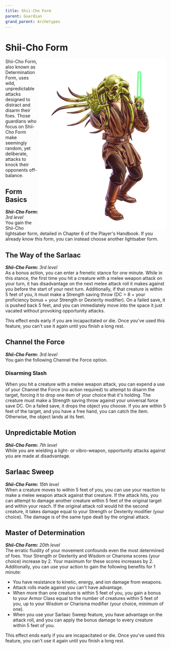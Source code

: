 ```yaml
---
title: Shii-Cho Form
parent: Guardian
grand_parent: Archetypes
---
```


# Shii-Cho Form

<img src='../../../../zzImages/Classes/guardian_form01.png' style='float:right; width:400px;'>

Shii-Cho Form, also known as Determination Form, uses wild, unpredictable attacks designed to distract and disarm their foes. Those guardians who focus on Shii-Cho Form make seemingly random, yet deliberate, attacks to knock their opponents off-balance.

## Form Basics
_**Shii-Cho Form:** 3rd level_<br>
You gain the Shii-Cho lightsaber form, detailed in Chapter 6 of the Player's Handbook. If you already know this form, you can instead choose another lightsaber form.

## The Way of the Sarlaac
_**Shii-Cho Form:** 3rd level_<br>
As a bonus action, you can enter a frenetic stance for one minute. While in this stance, the first time you hit a creature with a melee weapon attack on your turn, it has disadvantage on the next melee attack roll it makes against you before the start of your next turn. Additionally, if that creature is within 5 feet of you, it must make a Strength saving throw (DC = 8 + your proficiency bonus + your Strength or Dexterity modifier). On a failed save, it is pushed back 5 feet, and you can immediately move into the space it just vacated without provoking opportunity attacks.

This effect ends early if you are incapacitated or die. Once you've used this feature, you can't use it again until you finish a long rest.

## Channel the Force
_**Shii-Cho Form:** 3rd level_<br>
You gain the following Channel the Force option.

### Disarming Slash
When you hit a creature with a melee weapon attack, you can expend a use of your Channel the Force (no action required)  to attempt to disarm the target, forcing it to drop one item of your choice that it's holding. The creature must make a Strength saving throw against your universal force save DC. On a failed save, it drops the object you choose. If you are within 5 feet of the target, and you have a free hand, you can catch the item. Otherwise, the object lands at its feet.

## Unpredictable Motion
_**Shii-Cho Form:** 7th level_<br>
While you are wielding a light- or vibro-weapon, opportunity attacks against you are made at disadvantage.

## Sarlaac Sweep
_**Shii-Cho Form:** 15th level_<br>
When a creature moves to within 5 feet of you, you can use your reaction to make a melee weapon attack against that creature. If the attack hits, you can attempt to damage another creature within 5 feet of the original target and within your reach. If the original attack roll would hit the second creature, it takes damage equal to your Strength or Dexterity modifier (your choice). The damage is of the same type dealt by the original attack.

## Master of Determination
_**Shii-Cho Form:** 20th level_<br>
The erratic fluidity of your movement confounds even the most determined of foes. Your Strength or Dexterity and Wisdom or Charisma scores (your choice) increase by 2. Your maximum for these scores increases by 2. Additionally, you can use your action to gain the following benefits for 1 minute:
- You have resistance to kinetic, energy, and ion damage from weapons.
- Attack rolls made against you can't have advantage.
- When more than one creature is within 5 feet of you, you gain a bonus to your Armor Class equal to the number of creatures within 5 feet of you, up to your Wisdom or Charisma modifier (your choice, minimum of one).
- When you use your Sarlaac Sweep feature, you have advantage on the attack roll, and you can apply the bonus damage to every creature within 5 feet of you.

This effect ends early if you are incapacitated or die. Once you've used this feature, you can't use it again until you finish a long rest.
